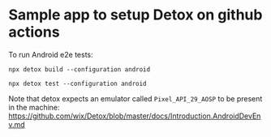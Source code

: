 # Sample app to setup Detox on github actions

To run Android e2e tests:

`npx detox build --configuration android`

`npx detox test --configuration android`


Note that detox expects an emulator called `Pixel_API_29_AOSP` to be present in the machine: https://github.com/wix/Detox/blob/master/docs/Introduction.AndroidDevEnv.md